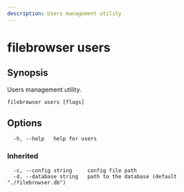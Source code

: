 ```yaml
---
description: Users management utility
---
```


# filebrowser users

## Synopsis

Users management utility.

```
filebrowser users [flags]
```

## Options

```
  -h, --help   help for users
```

### Inherited

```
  -c, --config string     config file path
  -d, --database string   path to the database (default "./filebrowser.db")
```

